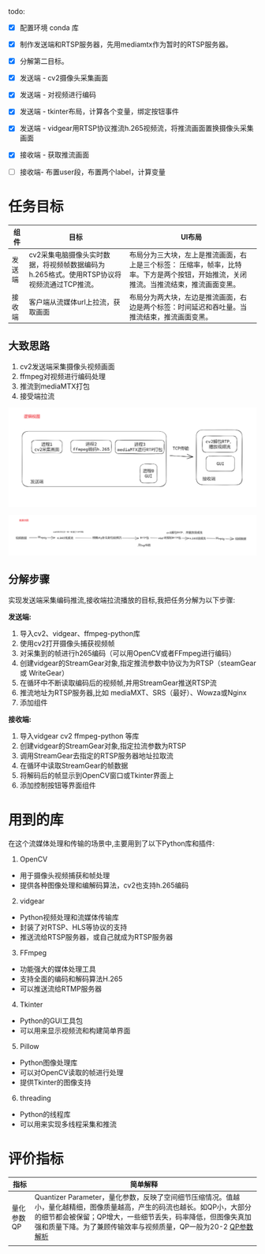 

todo:

- [x] 配置环境 conda 库
- [x] 制作发送端和RTSP服务器，先用mediamtx作为暂时的RTSP服务器。
- [x] 分解第二目标。
- [x] 发送端 - cv2摄像头采集画面
- [x] 发送端 - 对视频进行编码
- [x] 发送端 - tkinter布局，计算各个变量，绑定按钮事件
- [x] 发送端 - vidgear用RTSP协议推流h.265视频流，将推流画面置换摄像头采集画面
- [x] 接收端 - 获取推流画面
- [ ] 接收端- 布置user段，布置两个label，计算变量



# 任务目标

| 组件   | 目标                                                         | UI布局                                                       |
| ------ | ------------------------------------------------------------ | ------------------------------------------------------------ |
| 发送端 | cv2采集电脑摄像头实时数据，将视频帧数据编码为h.265格式。使用RTSP协议将视频流通过TCP推流。 | 布局分为三大块，左上是推流画面，右上是三个标签： 压缩率，帧率，比特率。下方是两个按钮，开始推流，关闭推流。当推流结束，推流画面变黑。 |
| 接收端 | 客户端从流媒体url上拉流，获取画面                            | 布局分为两大块，左边是推流画面，右边是两个标签：时间延迟和吞吐量。当推流结束，推流画面变黑。 |



## 大致思路

1. cv2发送端采集摄像头视频画面
2. ffmpeg对视频进行编码处理
3. 推流到mediaMTX打包
4. 接受端拉流



![image-20230818112007241](https://github.com/FuturaTino/TyporaImages/raw/main//TyporaImages/image-20230818112007241.png)

![image-20230818112038978](https://github.com/FuturaTino/TyporaImages/raw/main//TyporaImages/image-20230818112038978.png)

## 分解步骤



实现发送端采集编码推流,接收端拉流播放的目标,我把任务分解为以下步骤:

**发送端:**

1. 导入cv2、vidgear、ffmpeg-python库
2. 使用cv2打开摄像头捕获视频帧
3. 对采集到的帧进行h265编码（可以用OpenCV或者FFmpeg进行编码）
4. 创建vidgear的StreamGear对象,指定推流参数中协议为为RTSP（steamGear或 WriteGear）
5. 在循环中不断读取编码后的视频帧,并用StreamGear推送RTSP流
6. 推流地址为RTSP服务器,比如 mediaMXT、SRS（最好）、Wowza或Nginx
7. 添加组件

**接收端:**

1. 导入vidgear cv2 ffmpeg-python 等库
2. 创建vidgear的StreamGear对象,指定拉流参数为RTSP
3. 调用StreamGear去指定的RTSP服务器地址拉取流
4. 在循环中读取StreamGear的帧数据
5. 将解码后的帧显示到OpenCV窗口或Tkinter界面上
6. 添加控制按钮等界面组件



# 用到的库

在这个流媒体处理和传输的场景中,主要用到了以下Python库和插件:

1. OpenCV

- 用于摄像头视频捕获和帧处理
- 提供各种图像处理和编解码算法，cv2也支持h.265编码

2. vidgear

- Python视频处理和流媒体传输库
- 封装了对RTSP、HLS等协议的支持
- 推送流给RTSP服务器，或自己就成为RTSP服务器

3. FFmpeg

- 功能强大的媒体处理工具
- 支持全面的编码和解码算法H.265
- 可以推送流给RTMP服务器

4. Tkinter

- Python的GUI工具包
- 可以用来显示视频流和构建简单界面

5. Pillow

- Python图像处理库
- 可以对OpenCV读取的帧进行处理
- 提供Tkinter的图像支持

6. threading

- Python的线程库
- 可以用来实现多线程采集和推流


# 评价指标

| 指标        | 简单解释                                                     |
| ----------- | ------------------------------------------------------------ |
| 量化参数 QP | Quantizer Parameter，量化参数，反映了空间细节压缩情况。值越小，量化越精细，图像质量越高，产生的码流也越长。如QP小，大部分的细节都会被保留；QP增大，一些细节丢失，码率降低，但图像失真加强和质量下降。为了兼顾传输效率与视频质量，QP一般为20-2 [QP参数解析](https://blog.csdn.net/liangjiubujiu/article/details/80569391) |
|             |                                                              |



